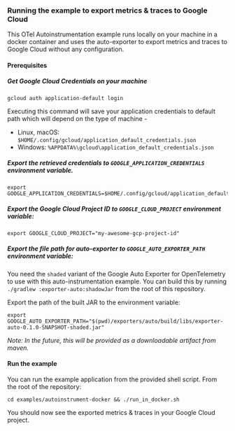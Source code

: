 ### Running the example to export metrics & traces to Google Cloud

This OTel Autoinstrumentation example runs locally on your machine in a docker container and uses the auto-exporter to export metrics and traces to Google Cloud without any configuration.  

#### Prerequisites

##### Get Google Cloud Credentials on your machine

```shell
gcloud auth application-default login
```
Executing this command will save your application credentials to default path which will depend on the type of machine -
- Linux, macOS: `$HOME/.config/gcloud/application_default_credentials.json`
- Windows: `%APPDATA%\gcloud\application_default_credentials.json`

##### Export the retrieved credentials to `GOOGLE_APPLICATION_CREDENTIALS` environment variable.

```shell
export GOOGLE_APPLICATION_CREDENTIALS=$HOME/.config/gcloud/application_default_credentials.json
```

##### Export the Google Cloud Project ID to `GOOGLE_CLOUD_PROJECT` environment variable:

```shell
export GOOGLE_CLOUD_PROJECT="my-awesome-gcp-project-id"
```

##### Export the file path for auto-exporter to `GOOGLE_AUTO_EXPORTER_PATH` environment variable:

You need the `shaded` variant of the Google Auto Exporter for OpenTelemetry to use with this auto-instrumentation example. 
You can build this by running `./gradlew :exporter-auto:shadowJar` from the root of this repository. 

Export the path of the built JAR to the environment variable:

```shell
export GOOGLE_AUTO_EXPORTER_PATH="$(pwd)/exporters/auto/build/libs/exporter-auto-0.1.0-SNAPSHOT-shaded.jar"
```

*Note: In the future, this will be provided as a downloadable artifact from maven.* 

#### Run the example

You can run the example application from the provided shell script. From the root of the repository:

```shell
cd examples/autoinstrument-docker && ./run_in_docker.sh
```

You should now see the exported metrics & traces in your Google Cloud project.